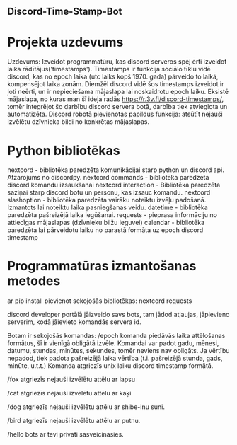 ## Discord-Time-Stamp-Bot
# Projekta uzdevums
Uzdevums: Izveidot programmatūru, kas discord serveros spēj ērti izveidot laika rādītājus('timestamps'). Timestamps ir funkcija sociālo tīklu vidē discord, kas no epoch laika (utc laiks kopš 1970. gada) pārveido to laikā, kompensējot laika zonām. Diemžēl discord vidē šos timestamps izveidot ir ļoti neērti, un ir nepieciešama mājaslapa lai noskaidrotu epoch laiku. Eksistē mājaslapa, no kuras man šī ideja radās https://r.3v.fi/discord-timestamps/, tomēr integrējot šo darbību discord servera botā, darbība tiek atvieglota un automatizēta.
Discord robotā pievienotas papildus funkcija: atsūtīt nejauši izvēlētu dzīvnieka bildi no konkrētas mājaslapas.

# Python bibliotēkas
nextcord - bibliotēka paredzēta komunikācijai starp python un discord api. Atzarojums no discordpy.
nextcord commands - bibliotēka paredzēta discord komandu izsaukšanai
nextcord interaction - Bibliotēka paredzēta saziņai starp discord botu un personu, kas izsauc komandu.
nextcord slashoption - bibliotēka paredzēta vairāku noteiktu izvēļu padošanā. Izmantots lai noteiktu laika pasniegšanas veidu.
datetime - bibliotēka paredzēta pašreizējā laika iegūšanai.
requests - pieprasa informāciju no attiecīgas mājaslapas (dzīvnieku bilžu ieguvei)
calendar - bibliotēka paredzēta lai pārveidotu laiku no parastā formāta uz epoch discord timestamp

# Programmatūras izmantošanas metodes
ar pip install pievienot sekojošās bibliotēkas:
nextcord
requests

discord developer portālā jāizveido savs bots, tam jādod atļaujas, jāpievieno serverim, kodā jāievieto komandās servera id.

Botam ir sekojošās komandas:
/epoch
komanda piedāvās laika attēlošanas formātus, šī ir vienīgā obligātā izvēle. Komandai var padot gadu, mēnesi, datumu, stundas, minūtes, sekundes, tomēr neviens nav obligāts. Ja vērtību nepadod, tiek padota pašreizējā laika vērtība (t.i. pašreizējā stunda, gads, minūte, u.t.t.) Komanda atgriezīs unix laiku discord timestamp formātā.

/fox
atgriezīs nejauši izvēlētu attēlu ar lapsu

/cat
atgriezīs nejauši izvēlētu attēlu ar kaķi

/dog
atgriezīs nejauši izvēlētu attēlu ar shibe-inu suni.

/bird
atgriezīs nejauši izvēlētu attēlu ar putnu.

/hello
bots ar tevi privāti sasveicināsies.
